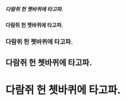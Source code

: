 ##### 다람쥐 헌 쳇바퀴에 타고파.
#### 다람쥐 헌 쳇바퀴에 타고파.
### 다람쥐 헌 쳇바퀴에 타고파.
## 다람쥐 헌 쳇바퀴에 타고파.
# 다람쥐 헌 쳇바퀴에 타고파.

